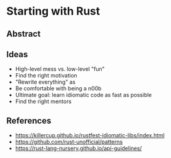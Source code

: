 # Starting with Rust

## Abstract



## Ideas

- High-level mess vs. low-level "fun"
- Find the right motivation
- "Rewrite everything" as
- Be comfortable with being a n00b
- Ultimate goal: learn idiomatic code as fast as possible
- Find the right mentors

## References

- https://killercup.github.io/rustfest-idiomatic-libs/index.html
- https://github.com/rust-unofficial/patterns
- https://rust-lang-nursery.github.io/api-guidelines/
